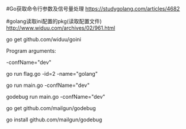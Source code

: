 #Go获取命令行参数及信号量处理
https://studygolang.com/articles/4682

#golang读取ini配置的pkg(读取配置文件)
http://www.widuu.com/archives/02/961.html


go get github.com/widuu/goini


Program arguments:

-confName="dev"

go run flag.go -id=2 -name="golang"

go run main.go -confName="dev"

godebug run main.go -confName="dev"


go get github.com/mailgun/godebug

go install   github.com/mailgun/godebug













